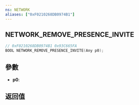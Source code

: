 ```yaml
---
ns: NETWORK
aliases: ["0xF0210268DB0974B1"]
---
```

## NETWORK_REMOVE_PRESENCE_INVITE

```c
// 0xF0210268DB0974B1 0x93C665FA
BOOL NETWORK_REMOVE_PRESENCE_INVITE(Any p0);
```


## 參數
* **p0**: 

## 返回值
